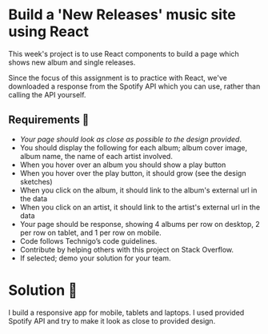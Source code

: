 # Build a 'New Releases' music site using React

This week's project is to use React components to build a page which shows new album and single releases.

Since the focus of this assignment is to practice with React, we've downloaded a response from the Spotify API which you can use, rather than calling the API yourself.

## Requirements 🧪

* *Your page should look as close as possible to the design provided*.
* You should display the following for each album; album cover image, album name, the name of each artist involved.
* When you hover over an album you should show a play button
* When you hover over the play button, it should grow (see the design sketches)
* When you click on the album, it should link to the album's external url in the data
* When you click on an artist, it should link to the artist's external url in the data
* Your page should be response, showing 4 albums per row on desktop, 2 per row on tablet, and 1 per row on mobile.
* Code follows Technigo’s code guidelines.
* Contribute by helping others with this project on Stack Overflow.
* If selected; demo your solution for your team.


# Solution 🎨

I build a responsive app for mobile, tablets and laptops. I used provided Spotify API and try to make it look as close to provided design. 
